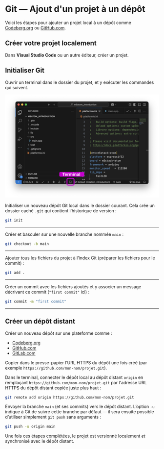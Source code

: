 



# Git — Ajout d'un projet à un dépôt

Voici les étapes pour ajouter un projet local à un dépôt comme [Codeberg.org](https://codeberg.org/) ou [GitHub.com](https://github.com/).

## Créer votre projet localement

Dans **Visual Studio Code** ou un autre éditeur, créer un projet.


## Initialiser Git

Ouvrir un terminal dans le dossier du projet, et y exécuter les commandes qui suivent.

![Cliquer sur le petit icône de terminal de PlatformIO pour ouvrir son terminal](./vscode_terminal.svg)

Initialiser un nouveau dépôt Git local dans le dossier courant. Cela crée un dossier caché `.git` qui contient l’historique de version :
```bash
git init
```
---

Créer et basculer sur une nouvelle branche nommée `main` :
```bash
git checkout -b main
```
---

Ajouter tous les fichiers du projet à l’index Git (préparer les fichiers pour le commit) :
```bash
git add .
```
---

Créer un commit avec les fichiers ajoutés et y associer un message décrivant ce commit (`"first commit"` ici) :
```bash
git commit -m "first commit"
```
---

## Créer un dépôt distant

Créer un nouveau dépôt sur une plateforme comme :

* [Codeberg.org](https://codeberg.org/)
* [GitHub.com](https://github.com/)
* [GitLab.com](https://gitlab.com/)

Copier dans le presse-papier l’URL HTTPS du dépôt une fois créé (par exemple `https://github.com/mon-nom/projet.git`). 

Dans le terminal, connecter le dépôt local au dépôt distant `origin` en remplaçant `https://github.com/mon-nom/projet.git` par l'adresse URL HTTPS du dépôt distant copiée juste plus haut :
```bash
git remote add origin https://github.com/mon-nom/projet.git
```

Envoyer la branche `main` (et ses commits) vers le dépôt distant.
L’option `-u` indique à Git de suivre cette branche par défaut — il sera ensuite possible d’utiliser simplement `git push` sans arguments :
```bash
git push -u origin main
```



Une fois ces étapes complétées, le projet est versionné localement *et* synchronisé avec le dépôt distant.
